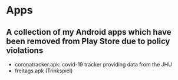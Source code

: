 # Apps
## A collection of my Android apps which have been removed from Play Store due to policy violations

- coronatracker.apk: covid-19 tracker providing data from the JHU
- freitags.apk (Trinkspiel)
